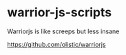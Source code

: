 # warrior-js-scripts
Warriorjs is like screeps but less insane

https://github.com/olistic/warriorjs